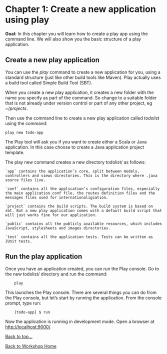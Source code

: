 <link href="index.css" rel="stylesheet" type="text/css">

# <a id="top">Chapter 1: Create a new application using play</a>

**Goal:** In this chapter you will learn how to create a play app using the command line.  We will also show you the basic structure of a play application.

## Create a new play application

  You can use the *play* command to create a new application for you, using a standard structure (just like other build tools like Maven).  Play actually uses a build tool called Simple Build Tool (SBT). 
  
  When you create a new play application, it creates a new folder with the name you specify as part of the command.  So change to a suitable folder that is not already under version control or part of any other project, eg *~/projects*. 
  
  Then use the command line to create a new play application called *todolist* using the command:
  
    play new todo-app

  The Play tool will ask you if you want to create either a Scala or Java application. In this case choose to create a Java application project template.

  The play new command creates a new directory todolist/ as follows:

    `app` contains the application’s core, split between models, controllers and views directories. This is the directory where .java source files live.

    `conf` contains all the application’s configuration files, especially the main application.conf file, the routes definition files and the messages files used for internationaligzation.

    `project` contains the build scripts. The build system is based on sbt. But a new play application comes with a default build script that will just works fine for our application.

    `public` contains all the publicly available resources, which includes JavaScript, stylesheets and images directories.

    `test` contains all the application tests. Tests can be written as JUnit tests.


## Run the play application

  Once you have an application created, you can run the Play console. Go to the new todolist/ directory and run the command:

        play

  This launches the Play console. There are several things you can do from the Play console, but let’s start by running the application. From the console prompt, type run:

        [todo-app] $ run

  Now the application is running in development mode. Open a browser at [http://localhost:9000/](http://localhost:9000/)


[Back to top...](#top)

[Back to Workshop Home](/index.html)


